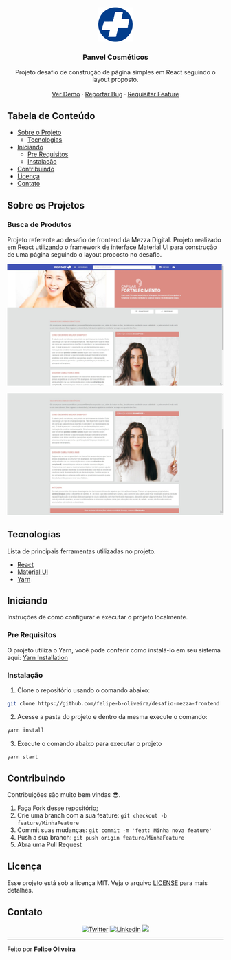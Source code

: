 <!-- LOGO -->
<br />
<p align="center">
  <a href="https://github.com/felipe-b-oliveira/desafio-mezza-frontend">
    <img src="/docs/Images/icone-panvel.png" alt="Logo" width="80" height="80">
  </a>

  <h3 align="center">Panvel Cosméticos</h3>

  <p align="center">
    Projeto desafio de construção de página simples em React seguindo o layout proposto.
    <br />
    <br />
    <a href="https://github.com/felipe-b-oliveira/desafio-mezza-frontend">Ver Demo</a>
    ·
    <a href="https://github.com/felipe-b-oliveira/desafio-mezza-frontend/issues">Reportar Bug</a>
    ·
    <a href="https://github.com/felipe-b-oliveira/desafio-mezza-frontend/issues">Requisitar Feature</a>
  </p>
</p>

<!-- TABELA DE CONTEÚDO -->
## Tabela de Conteúdo

* [Sobre o Projeto](#sobre-o-projeto)
  * [Tecnologias](#tecnologias)
* [Iniciando](#iniciando)
  * [Pre Requisitos](#pre-requisitos)
  * [Instalação](#instalação)
* [Contribuindo](#contribuindo)
* [Licença](#licença)
* [Contato](#contato)

<!-- SOBRE O PROJETO -->
## Sobre os Projetos
### Busca de Produtos

Projeto referente ao desafio de frontend da Mezza Digital. Projeto realizado em React utilizando o framework de interface Material UI para construção de uma página seguindo o layout proposto no desafio.

![Parte superior da página inicial da PanVel Cosméticos][site-panvel-01]

![Parte inferior da página inicial da PanVel Cosméticos][site-panvel-02]


## Tecnologias

Lista de principais ferramentas utilizadas no projeto. 

* [React](https://pt-br.reactjs.org/)
* [Material UI](https://material-ui.com/)
* [Yarn](https://yarnpkg.com/)

<!-- INNICIANDO -->
## Iniciando

Instruções de como configurar e executar o projeto localmente.

### Pre Requisitos

O projeto utiliza o Yarn, você pode conferir como instalá-lo em seu sistema aqui:
[Yarn Installation](https://classic.yarnpkg.com/en/docs/install/)

### Instalação

1. Clone o repositório usando o comando abaixo:
```sh
git clone https://github.com/felipe-b-oliveira/desafio-mezza-frontend
```
2. Acesse a pasta do projeto e dentro da mesma execute o comando: 
```sh
yarn install
```
3. Execute o comando abaixo para executar o projeto
```sh
yarn start
```

<!-- CONTRIBUTING -->
## Contribuindo

Contribuições são muito bem vindas 😎.

1. Faça Fork desse repositório;
2. Crie uma branch com a sua feature: `git checkout -b feature/MinhaFeature`
3. Commit suas mudanças: `git commit -m 'feat: Minha nova feature'`
4. Push a sua branch: `git push origin feature/MinhaFeature`
5. Abra uma Pull Request

<!-- LICENÇA -->
## Licença

Esse projeto está sob a licença MIT. Veja o arquivo [LICENSE](LICENSE) para mais detalhes.

<!-- CONTATO -->
## Contato

<p align="center">

 <a href="https://twitter.com/FelipeOliveir9" target="_blank" >
     <img alt="Twitter" src="https://img.shields.io/badge/-Twitter-9cf?style=flat-square&logo=Twitter&logoColor=white"></a>

  <a href="https://www.linkedin.com/in/felipe-oliveira-417376100/" target="_blank" >
    <img alt="Linkedin" src="https://img.shields.io/badge/-Linkedin-blue?style=flat-square&logo=Linkedin&logoColor=white"></a>

  <a href="mailto:felipe.boliveira@outlook.com" alt="Gmail">
    <img src="https://img.shields.io/badge/-felipe.boliveira@outlook.com-0078D4?style=flat-square&labelColor=0078D4&logo=gmail&logoColor=white&link=felipe.boliveira@outlook.com"/></a>

</p>

---

Feito por **Felipe Oliveira**

<!-- MARKDOWN LINKS & IMAGES -->
<!-- https://www.markdownguide.org/basic-syntax/#reference-style-links -->
[site-panvel-01]: https://github.com/felipe-b-oliveira/desafio-mezza-frontend/blob/main/docs/Images/resolucao_01.jpeg?raw=true
[site-panvel-02]: https://github.com/felipe-b-oliveira/desafio-mezza-frontend/blob/main/docs/Images/resolucao_02.jpeg?raw=true
